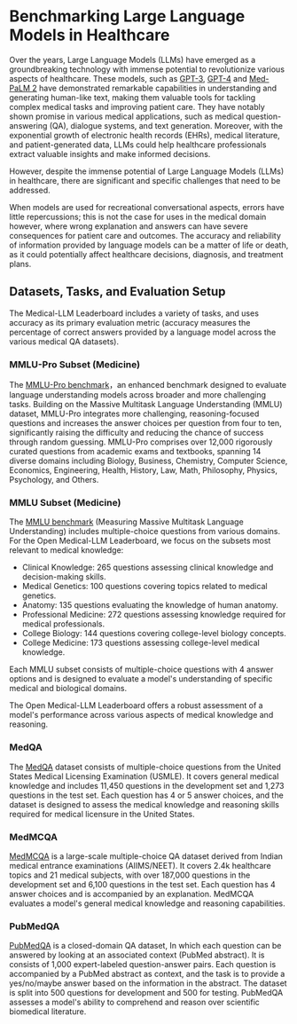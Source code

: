 # Benchmarking Large Language Models in Healthcare

Over the years, Large Language Models (LLMs) have emerged as a groundbreaking technology with immense potential to revolutionize various aspects of healthcare. These models, such as [GPT-3](https://arxiv.org/abs/2005.14165), [GPT-4](https://arxiv.org/abs/2303.08774) and [Med-PaLM 2](https://arxiv.org/abs/2305.09617) have demonstrated remarkable capabilities in understanding and generating human-like text, making them valuable tools for tackling complex medical tasks and improving patient care. They have notably shown promise in various medical applications, such as medical question-answering (QA), dialogue systems, and text generation. Moreover, with the exponential growth of electronic health records (EHRs), medical literature, and patient-generated data, LLMs could help healthcare professionals extract valuable insights and make informed decisions.

However, despite the immense potential of Large Language Models (LLMs) in healthcare, there are significant and specific challenges that need to be addressed. 

When models are used for recreational conversational aspects, errors have little repercussions; this is not the case for uses in the medical domain however, where wrong explanation and answers can have severe consequences for patient care and outcomes. The accuracy and reliability of information provided by language models can be a matter of life or death, as it could potentially affect healthcare decisions, diagnosis, and treatment plans.



## Datasets, Tasks, and Evaluation Setup 

The Medical-LLM Leaderboard includes a variety of tasks, and uses accuracy as its primary evaluation metric (accuracy measures the percentage of correct answers provided by a language model across the various medical QA datasets).

### MMLU-Pro Subset (Medicine)

The [MMLU-Pro benchmark](https://arxiv.org/pdf/2406.01574)，an enhanced benchmark designed to evaluate language understanding models across broader and more challenging tasks. Building on the Massive Multitask Language Understanding (MMLU) dataset, MMLU-Pro integrates more challenging, reasoning-focused questions and increases the answer choices per question from four to ten, significantly raising the difficulty and reducing the chance of success through random guessing. MMLU-Pro comprises over 12,000 rigorously curated questions from academic exams and textbooks, spanning 14 diverse domains including Biology, Business, Chemistry, Computer Science, Economics, Engineering, Health, History, Law, Math, Philosophy, Physics, Psychology, and Others.


### MMLU Subset (Medicine)

The [MMLU benchmark](https://arxiv.org/abs/2009.03300) (Measuring Massive Multitask Language Understanding) includes multiple-choice questions from various domains. For the Open Medical-LLM Leaderboard, we focus on the subsets most relevant to medical knowledge:

- Clinical Knowledge: 265 questions assessing clinical knowledge and decision-making skills.
- Medical Genetics: 100 questions covering topics related to medical genetics.
- Anatomy: 135 questions evaluating the knowledge of human anatomy.
- Professional Medicine: 272 questions assessing knowledge required for medical professionals.
- College Biology: 144 questions covering college-level biology concepts.
- College Medicine: 173 questions assessing college-level medical knowledge.

Each MMLU subset consists of multiple-choice questions with 4 answer options and is designed to evaluate a model's understanding of specific medical and biological domains.

The Open Medical-LLM Leaderboard offers a robust assessment of a model's performance across various aspects of medical knowledge and reasoning.

### MedQA

The [MedQA](https://arxiv.org/abs/2009.13081) dataset consists of multiple-choice questions from the United States Medical Licensing Examination (USMLE). It covers general medical knowledge and includes 11,450 questions in the development set and 1,273 questions in the test set. Each question has 4 or 5 answer choices, and the dataset is designed to assess the medical knowledge and reasoning skills required for medical licensure in the United States.

### MedMCQA

[MedMCQA](https://proceedings.mlr.press/v174/pal22a.html) is a large-scale multiple-choice QA dataset derived from Indian medical entrance examinations (AIIMS/NEET). It covers 2.4k healthcare topics and 21 medical subjects, with over 187,000 questions in the development set and 6,100 questions in the test set. Each question has 4 answer choices and is accompanied by an explanation. MedMCQA evaluates a model's general medical knowledge and reasoning capabilities.


### PubMedQA

[PubMedQA](https://aclanthology.org/D19-1259/) is a closed-domain QA dataset, In which each question can be answered by looking at an associated context (PubMed abstract). It is consists of 1,000 expert-labeled question-answer pairs. Each question is accompanied by a PubMed abstract as context, and the task is to provide a yes/no/maybe answer based on the information in the abstract. The dataset is split into 500 questions for development and 500 for testing. PubMedQA assesses a model's ability to comprehend and reason over scientific biomedical literature.







